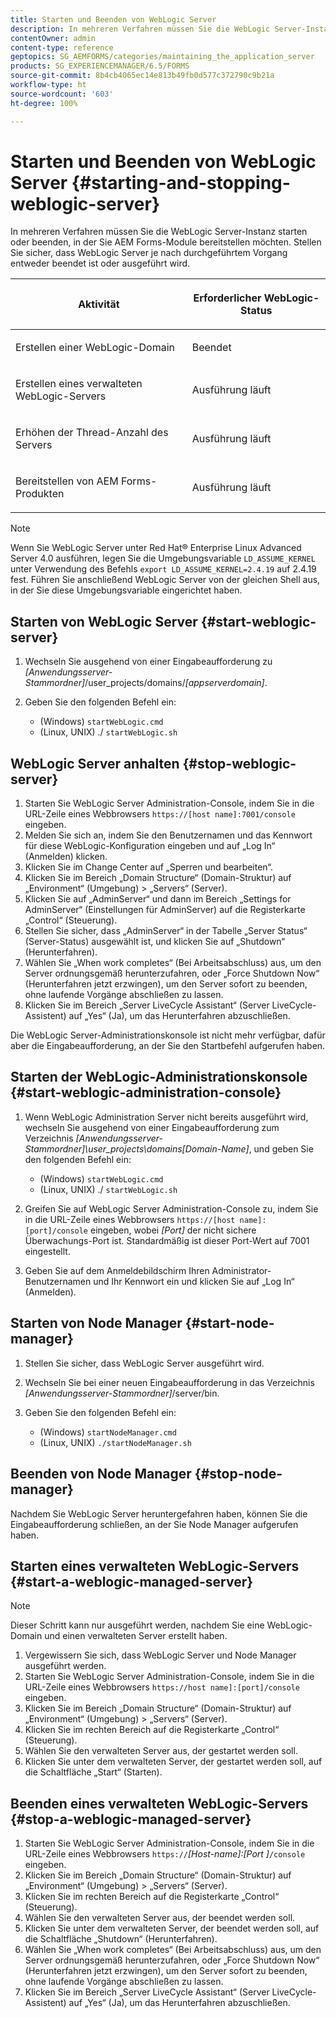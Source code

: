 ```yaml
---
title: Starten und Beenden von WebLogic Server
description: In mehreren Verfahren müssen Sie die WebLogic Server-Instanz starten oder beenden, in der Sie AEM Forms-Module bereitstellen möchten. In diesem Dokument wird beschrieben, wie Sie WebLogic Server starten und beenden.
contentOwner: admin
content-type: reference
geptopics: SG_AEMFORMS/categories/maintaining_the_application_server
products: SG_EXPERIENCEMANAGER/6.5/FORMS
source-git-commit: 8b4cb4065ec14e813b49fb0d577c372790c9b21a
workflow-type: ht
source-wordcount: '603'
ht-degree: 100%

---
```



# Starten und Beenden von WebLogic Server {#starting-and-stopping-weblogic-server}

In mehreren Verfahren müssen Sie die WebLogic Server-Instanz starten oder beenden, in der Sie AEM Forms-Module bereitstellen möchten. Stellen Sie sicher, dass WebLogic Server je nach durchgeführtem Vorgang entweder beendet ist oder ausgeführt wird.

<table>
 <thead>
  <tr>
   <th><p>Aktivität</p></th>
   <th><p>Erforderlicher WebLogic-Status</p></th>
  </tr>
 </thead>
 <tbody>
  <tr>
   <td><p>Erstellen einer WebLogic-Domain</p></td>
   <td><p>Beendet</p></td>
  </tr>
  <tr>
   <td><p>Erstellen eines verwalteten WebLogic-Servers</p></td>
   <td><p>Ausführung läuft</p></td>
  </tr>
  <tr>
   <td><p>Erhöhen der Thread-Anzahl des Servers</p></td>
   <td><p>Ausführung läuft</p></td>
  </tr>
  <tr>
   <td><p>Bereitstellen von AEM Forms-Produkten</p></td>
   <td><p>Ausführung läuft</p></td>
  </tr>
 </tbody>
</table>

>[!NOTE]
>
>Wenn Sie WebLogic Server unter Red Hat® Enterprise Linux Advanced Server 4.0 ausführen, legen Sie die Umgebungsvariable `LD_ASSUME_KERNEL` unter Verwendung des Befehls `export LD_ASSUME_KERNEL=2.4.19` auf 2.4.19 fest. Führen Sie anschließend WebLogic Server von der gleichen Shell aus, in der Sie diese Umgebungsvariable eingerichtet haben.

## Starten von WebLogic Server {#start-weblogic-server}

1. Wechseln Sie ausgehend von einer Eingabeaufforderung zu *[Anwendungsserver-Stammordner]*/user_projects/domains/*[appserverdomain]*.
1. Geben Sie den folgenden Befehl ein:

   * (Windows) `startWebLogic.cmd`
   * (Linux, UNIX) ./ `startWebLogic.sh`

## WebLogic Server anhalten {#stop-weblogic-server}

1. Starten Sie WebLogic Server Administration-Console, indem Sie in die URL-Zeile eines Webbrowsers `https://[host name]:7001/console` eingeben.
1. Melden Sie sich an, indem Sie den Benutzernamen und das Kennwort für diese WebLogic-Konfiguration eingeben und auf „Log In“ (Anmelden) klicken.
1. Klicken Sie im Change Center auf „Sperren und bearbeiten“.
1. Klicken Sie im Bereich „Domain Structure“ (Domain-Struktur) auf „Environment“ (Umgebung) > „Servers“ (Server).
1. Klicken Sie auf „AdminServer“ und dann im Bereich „Settings for AdminServer“ (Einstellungen für AdminServer) auf die Registerkarte „Control“ (Steuerung).
1. Stellen Sie sicher, dass „AdminServer“ in der Tabelle „Server Status“ (Server-Status) ausgewählt ist, und klicken Sie auf „Shutdown“ (Herunterfahren).
1. Wählen Sie „When work completes“ (Bei Arbeitsabschluss) aus, um den Server ordnungsgemäß herunterzufahren, oder „Force Shutdown Now“ (Herunterfahren jetzt erzwingen), um den Server sofort zu beenden, ohne laufende Vorgänge abschließen zu lassen.
1. Klicken Sie im Bereich „Server LiveCycle Assistant“ (Server LiveCycle-Assistent) auf „Yes“ (Ja), um das Herunterfahren abzuschließen.

Die WebLogic Server-Administrationskonsole ist nicht mehr verfügbar, dafür aber die Eingabeaufforderung, an der Sie den Startbefehl aufgerufen haben.

## Starten der WebLogic-Administrationskonsole {#start-weblogic-administration-console}

1. Wenn WebLogic Administration Server nicht bereits ausgeführt wird, wechseln Sie ausgehend von einer Eingabeaufforderung zum Verzeichnis *[Anwendungsserver-Stammordner]\user_projects\domains\[Domain-Name]*, und geben Sie den folgenden Befehl ein:

   * (Windows) `startWebLogic.cmd`
   * (Linux, UNIX) ./ `startWebLogic.sh`

1. Greifen Sie auf WebLogic Server Administration-Console zu, indem Sie in die URL-Zeile eines Webbrowsers `https://[host name]:[port]/console` eingeben, wobei *[Port]* der nicht sichere Überwachungs-Port ist. Standardmäßig ist dieser Port-Wert auf 7001 eingestellt.
1. Geben Sie auf dem Anmeldebildschirm Ihren Administrator-Benutzernamen und Ihr Kennwort ein und klicken Sie auf „Log In“ (Anmelden).

## Starten von Node Manager {#start-node-manager}

1. Stellen Sie sicher, dass WebLogic Server ausgeführt wird.
1. Wechseln Sie bei einer neuen Eingabeaufforderung in das Verzeichnis *[Anwendungsserver-Stammordner]*/server/bin.
1. Geben Sie den folgenden Befehl ein:

   * (Windows) `startNodeManager.cmd`
   * (Linux, UNIX) `./startNodeManager.sh`

## Beenden von Node Manager {#stop-node-manager}

Nachdem Sie WebLogic Server heruntergefahren haben, können Sie die Eingabeaufforderung schließen, an der Sie Node Manager aufgerufen haben.

## Starten eines verwalteten WebLogic-Servers {#start-a-weblogic-managed-server}

>[!NOTE]
>
>Dieser Schritt kann nur ausgeführt werden, nachdem Sie eine WebLogic-Domain und einen verwalteten Server erstellt haben.

1. Vergewissern Sie sich, dass WebLogic Server und Node Manager ausgeführt werden.
1. Starten Sie WebLogic Server Administration-Console, indem Sie in die URL-Zeile eines Webbrowsers `https://host name]:[port]/console` eingeben.
1. Klicken Sie im Bereich „Domain Structure“ (Domain-Struktur) auf „Environment“ (Umgebung) > „Servers“ (Server).
1. Klicken Sie im rechten Bereich auf die Registerkarte „Control“ (Steuerung).
1. Wählen Sie den verwalteten Server aus, der gestartet werden soll.
1. Klicken Sie unter dem verwalteten Server, der gestartet werden soll, auf die Schaltfläche „Start“ (Starten).

## Beenden eines verwalteten WebLogic-Servers {#stop-a-weblogic-managed-server}

1. Starten Sie WebLogic Server Administration-Console, indem Sie in die URL-Zeile eines Webbrowsers `https://`*[Host-name]:[Port ]*`/console` eingeben.
1. Klicken Sie im Bereich „Domain Structure“ (Domain-Struktur) auf „Environment“ (Umgebung) > „Servers“ (Server).
1. Klicken Sie im rechten Bereich auf die Registerkarte „Control“ (Steuerung).
1. Wählen Sie den verwalteten Server aus, der beendet werden soll.
1. Klicken Sie unter dem verwalteten Server, der beendet werden soll, auf die Schaltfläche „Shutdown“ (Herunterfahren).
1. Wählen Sie „When work completes“ (Bei Arbeitsabschluss) aus, um den Server ordnungsgemäß herunterzufahren, oder „Force Shutdown Now“ (Herunterfahren jetzt erzwingen), um den Server sofort zu beenden, ohne laufende Vorgänge abschließen zu lassen.
1. Klicken Sie im Bereich „Server LiveCycle Assistant“ (Server LiveCycle-Assistent) auf „Yes“ (Ja), um das Herunterfahren abzuschließen.

